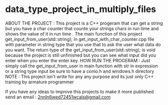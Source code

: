 # data_type_project_in_multiply_files
ABOUT THE PROJECT : This project is a C++ progeram that can get a string but you have a char counter that counte your strings chars in run time and shows the value of it in run time .
The main function of this project get_input_from_user(std::string); in get_input_with_char_counter.cpp file with parameter in string type that you use that to ask the user what data do you want.
The return type of the get_input_from_user(std::string); is void because the project is still unfinished but you can see what input did you enter when you enter the enter key.
HOW RUN THE PROGERAM : Just simply call the get_input_from_user in main function with str in expression or a string type input be sure to have a conio.h and windows.h directory
NOTE : This project isn't write for any any purpose and its just only C++ training by armature programmer 



If you have any ideas to improve this projects to make it more published send an email : 2nnln6wed72451wcals@gmail.com
